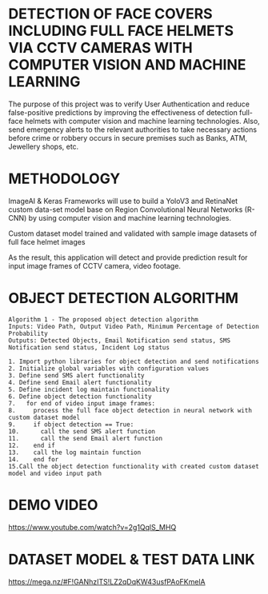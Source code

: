 # DETECTION OF FACE COVERS INCLUDING FULL FACE HELMETS VIA CCTV CAMERAS WITH COMPUTER VISION AND MACHINE LEARNING 

The purpose of this project was to verify User Authentication and reduce false-positive predictions by improving the effectiveness of detection full-face helmets with computer vision and machine learning technologies. Also, send emergency alerts to the relevant authorities to take necessary actions before crime or robbery occurs in secure premises such as Banks, ATM, Jewellery shops, etc.

# METHODOLOGY

ImageAI & Keras Frameworks will use to build a YoloV3 and RetinaNet custom data-set model base on Region Convolutional Neural Networks (R-CNN) by using computer vision and machine learning technologies. 

Custom dataset model trained and validated with sample image datasets of full face helmet images 

As the result, this application will detect and provide prediction result for input image frames of CCTV camera, video footage.

# OBJECT DETECTION ALGORITHM

```
Algorithm 1 - The proposed object detection algorithm
Inputs: Video Path, Output Video Path, Minimum Percentage of Detection Probability
Outputs: Detected Objects, Email Notification send status, SMS Notification send status, Incident Log status

1. Import python libraries for object detection and send notifications
2. Initialize global variables with configuration values
3. Define send SMS alert functionality
4. Define send Email alert functionality
5. Define incident log maintain functionality
6. Define object detection functionality
7.   for end of video input image frames:
8.     process the full face object detection in neural network with custom dataset model
9.     if object detection == True:
10.      call the send SMS alert function
11.      call the send Email alert function
12.    end if
13.    call the log maintain function
14.    end for
15.Call the object detection functionality with created custom dataset model and video input path
```

# DEMO VIDEO
https://www.youtube.com/watch?v=2g1QqlS_MHQ

# DATASET MODEL & TEST DATA LINK
https://mega.nz/#F!GANhzITS!LZ2qDqKW43usfPAoFKmelA
